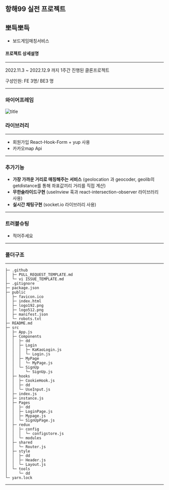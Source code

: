 ## 항해99 실전 프로젝트
## **뽀득뽀득**

- 보드게임매칭서비스
#### 프로젝트 상세설명
---
2022.11.3 ~ 2022.12.9 까지 1주간 진행된 클론프로젝트

구성인원: FE 3명/ BE3 명

---

### 와이어프레임 
![title](https://user-images.githubusercontent.com/113953473/200090161-2c26b55d-dbe7-497f-803f-2f816bf65372.png)   

### 라이브러리 
---
- 회원가입 React-Hook-Form + yup 사용
- 카카오map Api 
---
### 추가기능
- **가장 가까운 거리로 매칭해주는 서비스** (geolocation 과 geocoder, geolib의 getdistance를 통해 좌표값끼리 거리를 직접 계산)
- **무한슬라이드구현** (useInview 훅과 react-intersection-observer 라이브러리 사용)
- **실시간 채팅구현** (socket.io 라이브러리 사용)

---


### 트러블슈팅 
- 적어주세요 
---

### 폴더구조
---
```
├─ .github
│  ├─ PULL_REQUEST_TEMPLATE.md
│  └─ vi ISSUE_TEMPLATE.md
├─ .gitignore
├─ package.json
├─ public
│  ├─ favicon.ico
│  ├─ index.html
│  ├─ logo192.png
│  ├─ logo512.png
│  ├─ manifest.json
│  └─ robots.txt
├─ README.md
├─ src
│  ├─ App.js
│  ├─ Components
│  │  ├─ dd
│  │  ├─ Login
│  │  │  ├─ KaKaoLogin.js
│  │  │  └─ Login.js
│  │  ├─ MyPage
│  │  │  └─ MyPage.js
│  │  └─ SignUp
│  │     └─ SignUp.js
│  ├─ hooks
│  │  ├─ CookieHook.js
│  │  ├─ dd
│  │  └─ UseInput.js
│  ├─ index.js
│  ├─ instance.js
│  ├─ Pages
│  │  ├─ dd
│  │  ├─ LoginPage.js
│  │  ├─ Mypage.js
│  │  └─ SignUpPage.js
│  ├─ redux
│  │  ├─ config
│  │  │  └─ configstore.js
│  │  └─ modules
│  ├─ shared
│  │  └─ Router.js
│  ├─ style
│  │  ├─ dd
│  │  ├─ Header.js
│  │  └─ Layout.js
│  └─ tools
│     └─ dd
└─ yarn.lock

```

  

---

